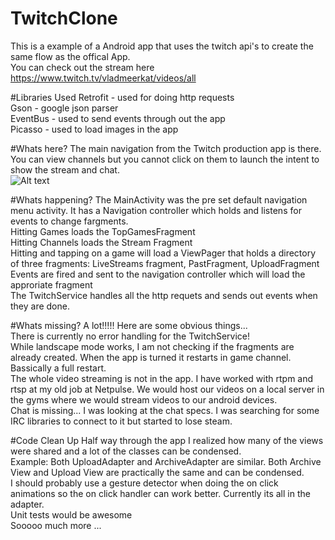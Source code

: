 # TwitchClone
This is a example of a Android app that uses the twitch api's to create the same flow as the offical App.<br />
You can check out the stream here https://www.twitch.tv/vladmeerkat/videos/all

#Libraries Used
Retrofit - used for doing http requests<br />
Gson - google json parser<br />
EventBus - used to send events through out the app<br />
Picasso - used to load images in the app <br />

#Whats here?
The main navigation from the Twitch production app is there. You can view channels but you cannot click on them 
to launch the intent to show the stream and chat.<br />
![Alt text](http://i.imgur.com/E4gfxTk.jpg "Layouts in the app")<br />

#Whats happening?
The MainActivity was the pre set default navigation menu activity. It has a Navigation controller which holds
and listens for events to change fargments. <br />
Hitting Games loads the TopGamesFragment<br />
Hitting Channels loads the Stream Fragment<br />
Hitting and tapping on a game will load a ViewPager that holds a directory of three fragments: LiveStreams
fragment, PastFragment, UploadFragment<br />
Events are fired and sent to the navigation controller which will load the approriate fragment<br />
The TwitchService handles all the http requets and sends out events when they are done.<br />

#Whats missing?
A lot!!!!! Here are some obvious things... <br />
There is currently no error handling for the TwitchService!<br />
While landscape mode works, I am not checking if the fragments are already created. When the app is turned it 
restarts in game channel. Bassically a full restart.<br />
The whole video streaming is not in the app. I have worked with rtpm and rtsp at my old job at Netpulse. We
would host our videos on a local server in the gyms where we would stream videos to our android devices. <br />
Chat is missing... I was looking at the chat specs. I was searching for some IRC libraries to connect to it but 
started to lose steam. <br />


#Code Clean Up
Half way through the app I realized how many of the views were shared and a lot of the classes can be condensed.
<br />
Example: Both UploadAdapter and ArchiveAdapter are similar. Both Archive View and Upload View are practically
the same and can be condensed. <br />
I should probably use a gesture detector when doing the on click animations so the on click handler can work
better. Currently its all in the adapter. <br />
Unit tests would be awesome <br />
Sooooo much more ... <br />

